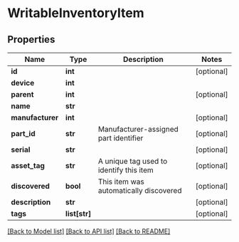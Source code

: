 # WritableInventoryItem

## Properties
Name | Type | Description | Notes
------------ | ------------- | ------------- | -------------
**id** | **int** |  | [optional] 
**device** | **int** |  | 
**parent** | **int** |  | [optional] 
**name** | **str** |  | 
**manufacturer** | **int** |  | [optional] 
**part_id** | **str** | Manufacturer-assigned part identifier | [optional] 
**serial** | **str** |  | [optional] 
**asset_tag** | **str** | A unique tag used to identify this item | [optional] 
**discovered** | **bool** | This item was automatically discovered | [optional] 
**description** | **str** |  | [optional] 
**tags** | **list[str]** |  | [optional] 

[[Back to Model list]](../README.md#documentation-for-models) [[Back to API list]](../README.md#documentation-for-api-endpoints) [[Back to README]](../README.md)


